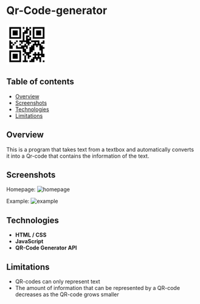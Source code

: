 # Qr-Code-generator
![](styles/favicon.PNG)

## Table of contents
* [Overview](#overview)
* [Screenshots](#screenshot)
* [Technologies](#technologies)
* [Limitations](#limitations)

## Overview
This is a program that takes text from a textbox and automatically converts it into a Qr-code that contains the information of the text.

## Screenshots
Homepage:
![homepage](https://drive.google.com/uc?export=view&id=1WPmbdeg-Ko-itLdpvrTrN88OLNCTylGn)

Example:
![example](https://drive.google.com/uc?export=view&id=1BpCTIwQu_9C77L_-Hgl-0NQNmVV-Faip)

## Technologies
- **HTML / CSS**
- **JavaScript**
- **QR-Code Generator API**

## Limitations
- QR-codes can only represent text
- The amount of information that can be represented by a QR-code decreases as the QR-code grows smaller
